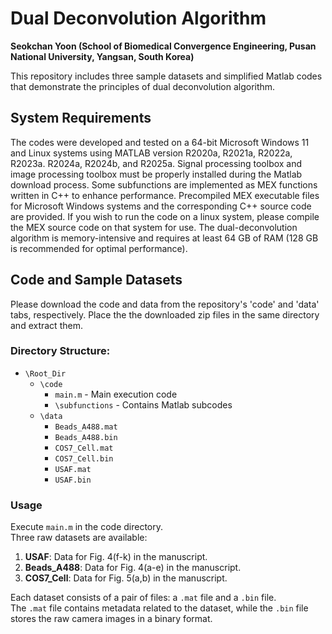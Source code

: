 # Dual Deconvolution Algorithm
**Seokchan Yoon (School of Biomedical Convergence Engineering, Pusan National University, Yangsan, South Korea)**

This repository includes three sample datasets and simplified Matlab codes that demonstrate the principles of dual deconvolution algorithm.

## System Requirements
The codes were developed and tested on a 64-bit Microsoft Windows 11 and Linux systems using MATLAB version R2020a, R2021a, R2022a, R2023a. R2024a, R2024b, and R2025a. 
Signal processing toolbox and image processing toolbox must be properly installed during the Matlab download process.
Some subfunctions are implemented as MEX functions written in C++ to enhance performance. Precompiled MEX executable files for Microsoft Windows systems and the corresponding C++ source code are provided. If you wish to run the code on a linux system, please compile the MEX source code on that system for use. The dual-deconvolution algorithm is memory-intensive and requires at least 64 GB of RAM (128 GB is recommended for optimal performance).

## Code and Sample Datasets

Please download the code and data from the repository's 'code' and 'data' tabs, respectively. Place the the downloaded zip files in the same directory and extract them.

### Directory Structure:

- `\Root_Dir`
  - `\code`
    - `main.m`  - Main execution code
    - `\subfunctions`  - Contains Matlab subcodes
  - `\data`
    - `Beads_A488.mat`
    - `Beads_A488.bin`
    - `COS7_Cell.mat`
    - `COS7_Cell.bin`
    - `USAF.mat`
    - `USAF.bin`

### Usage
Execute `main.m` in the code directory.  
Three raw datasets are available:
1. **USAF**: Data for Fig. 4(f-k) in the manuscript.  
2. **Beads_A488**: Data for Fig. 4(a-e) in the manuscript.  
3. **COS7_Cell**: Data for Fig. 5(a,b) in the manuscript.  

Each dataset consists of a pair of files: a `.mat` file and a `.bin` file.  
The `.mat` file contains metadata related to the dataset, while the `.bin` file stores the raw camera images in a binary format.





